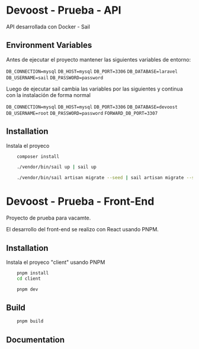 # Devoost - Prueba - API

API desarrollada con Docker - Sail

## Environment Variables

Antes de ejecutar el proyecto mantener las siguientes variables de entorno:

`DB_CONNECTION=mysql`
`DB_HOST=mysql`
`DB_PORT=3306`
`DB_DATABASE=laravel`
`DB_USERNAME=sail`
`DB_PASSWORD=password`

Luego de ejecutar sail cambia las variables por las siguientes y continua con la instalación de forma normal

`DB_CONNECTION=mysql`
`DB_HOST=mysql`
`DB_PORT=3306`
`DB_DATABASE=devoost`
`DB_USERNAME=root`
`DB_PASSWORD=password`
`FORWARD_DB_PORT=3307`

## Installation

Instala el proyeco

```bash
    composer install

    ./vendor/bin/sail up | sail up

    ./vendor/bin/sail artisan migrate --seed | sail artisan migrate --seed
```

# Devoost - Prueba - Front-End

Proyecto de prueba para vacamte.

El desarrollo del front-end se realizo con React usando PNPM.

## Installation

Instala el proyeco "client" usando PNPM

```bash
    pnpm install
    cd client

    pnpm dev
```

## Build

```bash
    pnpm build
```

## Documentation
